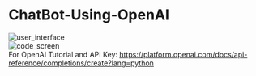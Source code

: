 # ChatBot-Using-OpenAI <br>
![user_interface](https://user-images.githubusercontent.com/106328663/221219624-7e81c986-7177-47ee-8a2f-dd9ea1fe8750.png) <br>
![code_screen](https://user-images.githubusercontent.com/106328663/221219661-ea067f88-ce49-4cd6-9cbb-4ea1caf2ec4b.png) <br>
For OpenAI Tutorial and API Key: https://platform.openai.com/docs/api-reference/completions/create?lang=python
